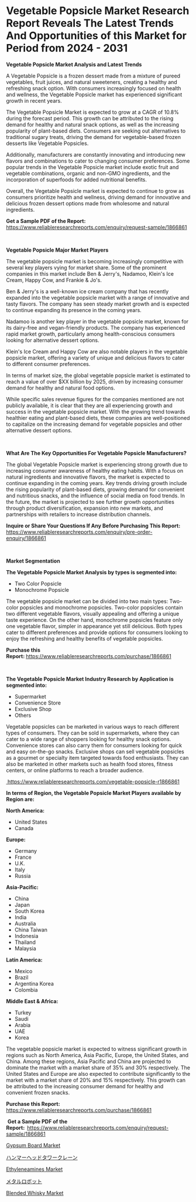 <p><h1>Vegetable Popsicle Market Research Report Reveals The Latest Trends And Opportunities of this Market for Period from 2024 - 2031</h1></p><p><strong>Vegetable Popsicle Market Analysis and Latest Trends</strong></p>
<p><p>A Vegetable Popsicle is a frozen dessert made from a mixture of pureed vegetables, fruit juices, and natural sweeteners, creating a healthy and refreshing snack option. With consumers increasingly focused on health and wellness, the Vegetable Popsicle market has experienced significant growth in recent years.</p><p>The Vegetable Popsicle Market is expected to grow at a CAGR of 10.8% during the forecast period. This growth can be attributed to the rising demand for healthy and natural snack options, as well as the increasing popularity of plant-based diets. Consumers are seeking out alternatives to traditional sugary treats, driving the demand for vegetable-based frozen desserts like Vegetable Popsicles.</p><p>Additionally, manufacturers are constantly innovating and introducing new flavors and combinations to cater to changing consumer preferences. Some popular trends in the Vegetable Popsicle market include exotic fruit and vegetable combinations, organic and non-GMO ingredients, and the incorporation of superfoods for added nutritional benefits.</p><p>Overall, the Vegetable Popsicle market is expected to continue to grow as consumers prioritize health and wellness, driving demand for innovative and delicious frozen dessert options made from wholesome and natural ingredients.</p></p>
<p><strong>Get a Sample PDF of the Report:&nbsp;</strong> <a href="https://www.reliableresearchreports.com/enquiry/request-sample/1866861">https://www.reliableresearchreports.com/enquiry/request-sample/1866861</a></p>
<p>&nbsp;</p>
<p><strong>Vegetable Popsicle Major Market Players</strong></p>
<p><p>The vegetable popsicle market is becoming increasingly competitive with several key players vying for market share. Some of the prominent companies in this market include Ben & Jerry's, Nadamoo, Klein's Ice Cream, Happy Cow, and Frankie & Jo's.</p><p>Ben & Jerry's is a well-known ice cream company that has recently expanded into the vegetable popsicle market with a range of innovative and tasty flavors. The company has seen steady market growth and is expected to continue expanding its presence in the coming years.</p><p>Nadamoo is another key player in the vegetable popsicle market, known for its dairy-free and vegan-friendly products. The company has experienced rapid market growth, particularly among health-conscious consumers looking for alternative dessert options.</p><p>Klein's Ice Cream and Happy Cow are also notable players in the vegetable popsicle market, offering a variety of unique and delicious flavors to cater to different consumer preferences.</p><p>In terms of market size, the global vegetable popsicle market is estimated to reach a value of over $XX billion by 2025, driven by increasing consumer demand for healthy and natural food options.</p><p>While specific sales revenue figures for the companies mentioned are not publicly available, it is clear that they are all experiencing growth and success in the vegetable popsicle market. With the growing trend towards healthier eating and plant-based diets, these companies are well-positioned to capitalize on the increasing demand for vegetable popsicles and other alternative dessert options.</p></p>
<p>&nbsp;</p>
<p><strong>What Are The Key Opportunities For Vegetable Popsicle Manufacturers?</strong></p>
<p><p>The global Vegetable Popsicle market is experiencing strong growth due to increasing consumer awareness of healthy eating habits. With a focus on natural ingredients and innovative flavors, the market is expected to continue expanding in the coming years. Key trends driving growth include the rising popularity of plant-based diets, growing demand for convenient and nutritious snacks, and the influence of social media on food trends. In the future, the market is projected to see further growth opportunities through product diversification, expansion into new markets, and partnerships with retailers to increase distribution channels.</p></p>
<p><strong>Inquire or Share Your Questions If Any Before Purchasing This Report:</strong> <a href="https://www.reliableresearchreports.com/enquiry/pre-order-enquiry/1866861">https://www.reliableresearchreports.com/enquiry/pre-order-enquiry/1866861</a></p>
<p>&nbsp;</p>
<p><strong>Market Segmentation</strong></p>
<p><strong>The Vegetable Popsicle Market Analysis by types is segmented into:</strong></p>
<p><ul><li>Two Color Popsicle</li><li>Monochrome Popsicle</li></ul></p>
<p><p>The vegetable popsicle market can be divided into two main types: Two-color popsicles and monochrome popsicles. Two-color popsicles contain two different vegetable flavors, visually appealing and offering a unique taste experience. On the other hand, monochrome popsicles feature only one vegetable flavor, simpler in appearance yet still delicious. Both types cater to different preferences and provide options for consumers looking to enjoy the refreshing and healthy benefits of vegetable popsicles.</p></p>
<p><strong>Purchase this Report:&nbsp;</strong><a href="https://www.reliableresearchreports.com/purchase/1866861">https://www.reliableresearchreports.com/purchase/1866861</a></p>
<p>&nbsp;</p>
<p><strong>The Vegetable Popsicle Market Industry Research by Application is segmented into:</strong></p>
<p><ul><li>Supermarket</li><li>Convenience Store</li><li>Exclusive Shop</li><li>Others</li></ul></p>
<p><p>Vegetable popsicles can be marketed in various ways to reach different types of consumers. They can be sold in supermarkets, where they can cater to a wide range of shoppers looking for healthy snack options. Convenience stores can also carry them for consumers looking for quick and easy on-the-go snacks. Exclusive shops can sell vegetable popsicles as a gourmet or specialty item targeted towards food enthusiasts. They can also be marketed in other markets such as health food stores, fitness centers, or online platforms to reach a broader audience.</p></p>
<p><a href="https://www.reliableresearchreports.com/vegetable-popsicle-r1866861">&nbsp;https://www.reliableresearchreports.com/vegetable-popsicle-r1866861</a></p>
<p><strong>In terms of Region, the Vegetable Popsicle Market Players available by Region are:</strong></p>
<p>
    <p> <strong> North America: </strong>
        <ul>
            <li>United States</li>
            <li>Canada</li>
        </ul>
        </p> 
    <p> <strong> Europe: </strong>
        <ul>
            <li>Germany</li>
            <li>France</li>
            <li>U.K.</li>
            <li>Italy</li>
            <li>Russia</li>
        </ul>
        </p> 
    <p> <strong> Asia-Pacific: </strong>
        <ul>
            <li>China</li>
            <li>Japan</li>
            <li>South Korea</li>
            <li>India</li>
            <li>Australia</li>
            <li>China Taiwan</li>
            <li>Indonesia</li>
            <li>Thailand</li>
            <li>Malaysia</li>
        </ul>
        </p> 
    <p> <strong> Latin America: </strong>
        <ul>
            <li>Mexico</li>
            <li>Brazil</li>
            <li>Argentina Korea</li>
            <li>Colombia</li>
        </ul>
        </p> 
    <p> <strong> Middle East & Africa: </strong>
        <ul>
            <li>Turkey</li>
            <li>Saudi</li>
            <li>Arabia</li>
            <li>UAE</li>
            <li>Korea</li>
        </ul>
    </p>
    </p>
<p><p>The vegetable popsicle market is expected to witness significant growth in regions such as North America, Asia Pacific, Europe, the United States, and China. Among these regions, Asia Pacific and China are projected to dominate the market with a market share of 35% and 30% respectively. The United States and Europe are also expected to contribute significantly to the market with a market share of 20% and 15% respectively. This growth can be attributed to the increasing consumer demand for healthy and convenient frozen snacks.</p></p>
<p><strong>Purchase this Report: </strong><a href="https://www.reliableresearchreports.com/purchase/1866861">https://www.reliableresearchreports.com/purchase/1866861</a></p>
<p>&nbsp;<strong>Get a Sample PDF of the Report:&nbsp;&nbsp;</strong><a href="https://www.reliableresearchreports.com/enquiry/request-sample/1866861">https://www.reliableresearchreports.com/enquiry/request-sample/1866861</a></p>
<p><strong></strong></p>
<p><p><a href="https://issuu.com/reportprime-2/docs/gypsum-board-market-size-2030.pptx">Gypsum Board Market</a></p><p><a href="https://github.com/vlcostes/Market-Research-Report-List-1/blob/main/436955119084.md">ハンマーヘッドタワークレーン</a></p><p><a href="https://issuu.com/reportprime-2/docs/ethyleneamines-market-size-2030.pptx">Ethyleneamines Market</a></p><p><a href="https://github.com/EstaSprer20231/Market-Research-Report-List-1/blob/main/525305119085.md">メタルロボット</a></p><p><a href="https://github.com/brentleyjimmiealvaradoz4l1rea/Market-Research-Report-List-2/blob/main/blended-whisky-market.md">Blended Whisky Market</a></p></p>